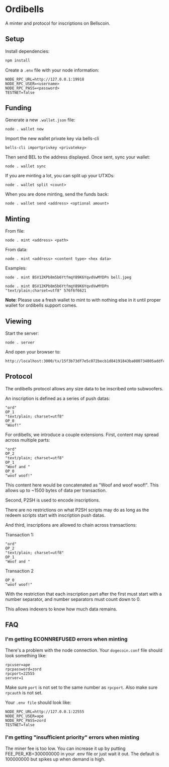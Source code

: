 # Ordibells

A minter and protocol for inscriptions on Bellscoin. 

## Setup

Install dependencies:

```sh
npm install
```

Create a `.env` file with your node information:

```
NODE_RPC_URL=http://127.0.0.1:19918
NODE_RPC_USER=<username>
NODE_RPC_PASS=<password>
TESTNET=false
```

## Funding

Generate a new `.wallet.json` file:

```
node . wallet new
```

Import the new wallet private key via bells-cli

```
bells-cli importprivkey <privatekey>
```

Then send BEL to the address displayed. Once sent, sync your wallet:

```
node . wallet sync
```

If you are minting a lot, you can split up your UTXOs:

```
node . wallet split <count>
```

When you are done minting, send the funds back:

```
node . wallet send <address> <optional amount>
```

## Minting

From file:

```
node . mint <address> <path>
```

From data:

```
node . mint <address> <content type> <hex data>
```

Examples:

```
node . mint BSV12KPb8m5b6YtfmqY89K6YqvdVwMYDPn bell.jpeg
```

```
node . mint BSV12KPb8m5b6YtfmqY89K6YqvdVwMYDPn "text/plain;charset=utf8" 576f6f6621 
```

**Note**: Please use a fresh wallet to mint to with nothing else in it until proper wallet for ordibells support comes.

## Viewing

Start the server:

```
node . server
```

And open your browser to:

```
http://localhost:3000/tx/15f3b73df7e5c072becb1d84191843ba080734805addfccb650929719080f62e
```

## Protocol

The ordibells protocol allows any size data to be inscribed onto subwoofers.

An inscription is defined as a series of push datas:

```
"ord"
OP_1
"text/plain; charset=utf8"
OP_0
"Woof!"
```

For ordibells, we introduce a couple extensions. First, content may spread across multiple parts:

```
"ord"
OP_2
"text/plain; charset=utf8"
OP_1
"Woof and "
OP_0
"woof woof!"
```

This content here would be concatenated as "Woof and woof woof!". This allows up to ~1500 bytes of data per transaction.

Second, P2SH is used to encode inscriptions.

There are no restrictions on what P2SH scripts may do as long as the redeem scripts start with inscription push datas.

And third, inscriptions are allowed to chain across transactions:

Transaction 1:

```
"ord"
OP_2
"text/plain; charset=utf8"
OP_1
"Woof and "
```

Transaction 2

```
OP_0
"woof woof!"
```

With the restriction that each inscription part after the first must start with a number separator, and number separators must count down to 0.

This allows indexers to know how much data remains.

## FAQ

### I'm getting ECONNREFUSED errors when minting

There's a problem with the node connection. Your `dogecoin.conf` file should look something like:

```
rpcuser=ape
rpcpassword=zord
rpcport=22555
server=1
```

Make sure `port` is not set to the same number as `rpcport`. Also make sure `rpcauth` is not set.

Your `.env file` should look like:

```
NODE_RPC_URL=http://127.0.0.1:22555
NODE_RPC_USER=ape
NODE_RPC_PASS=zord
TESTNET=false
```

### I'm getting "insufficient priority" errors when minting

The miner fee is too low. You can increase it up by putting FEE_PER_KB=300000000 in your .env file or just wait it out. The default is 100000000 but spikes up when demand is high.
